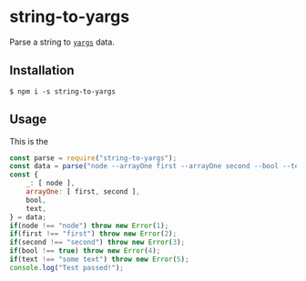 # string-to-yargs

Parse a string to [`yargs`](https://www.npmjs.com/package/yargs-parser) data.

## Installation

`$ npm i -s string-to-yargs`

## Usage

This is the 

```js
const parse = require("string-to-yargs");
const data = parse("node --arrayOne first --arrayOne second --bool --text 'some text'");
const {
	_: [ node ],
	arrayOne: [ first, second ],
	bool,
	text,
} = data;
if(node !== "node") throw new Error(1);
if(first !== "first") throw new Error(2);
if(second !== "second") throw new Error(3);
if(bool !== true) throw new Error(4);
if(text !== "some text") throw new Error(5);
console.log("Test passed!");
```